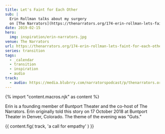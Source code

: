 ```yaml
---
title: Let's Faint for Each Other
sub: |
  Erin Rollman talks about my surgery
  on [The Narrators](https://thenarrators.org/174-erin-rollman-lets-faint-for-each-other/)
date: 2019-02-15
hero:
  img: inspiration/erin-narrators.jpg
venue: The Narrators
url: https://thenarrators.org/174-erin-rollman-lets-faint-for-each-other/
series: transition
tags:
  - _calendar
  - transition
  - inspiration
  - audio
track:
  - audio: https://media.blubrry.com/narratorspodcast/p/thenarrators.org/wp-content/uploads/174-Narrators-Erin-Rollman.mp3?_=1
---
```

{% import "content.macros.njk" as content %}

Erin is a founding member of Buntport Theater
and the co-host of The Narrators.
Erin originally told this story on 17 October 2018
at Buntport Theater in Denver, Colorado.
The theme of the evening was "Guts."

{{ content.fig(
  track,
  'a call for empathy'
) }}
